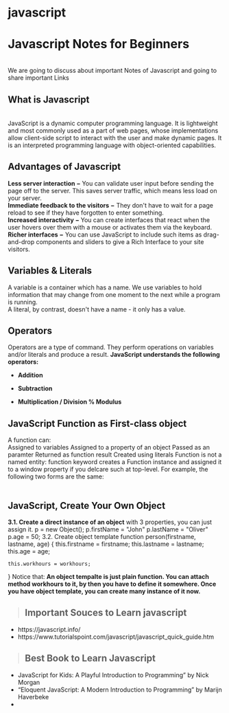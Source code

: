 # javascript
<h1>Javascript Notes for Beginners</h1>
<br>
We are going to discuss about important Notes of Javascript and going to share important Links
<h2>What is Javascript</h2>
<br>
JavaScript is a dynamic computer programming language. It is lightweight and most commonly used as a part of web pages, whose implementations allow client-side script to interact with the user and make dynamic pages. It is an interpreted programming language with object-oriented capabilities.
<br>
<h2>Advantages of Javascript</h2>
<b>Less server interaction − </b>You can validate user input before sending the page off to the server. This saves server traffic, which means less load on your server.
<br>
<b>Immediate feedback to the visitors −</b> They don't have to wait for a page reload to see if they have forgotten to enter something.
<br>
<b>Increased interactivity − </b>You can create interfaces that react when the user hovers over them with a mouse or activates them via the keyboard.
<br>
<b>Richer interfaces −</b> You can use JavaScript to include such items as drag-and-drop components and sliders to give a Rich Interface to your site visitors.
<br>
<h2>Variables & Literals</h2>
A variable is a container which has a name. We use variables to hold information that may change from one moment to the next while a program is running.
<br>
A literal, by contrast, doesn't have a name - it only has a value.
<br>
<h2>Operators</h2>
Operators are a type of command. They perform operations on variables and/or literals and produce a result.
<b>
JavaScript understands the following operators:

+	Addition
-	Subtraction
*	Multiplication
/	Division
%	Modulus
</b>

<h2>JavaScript Function as First-class object</h2>

A function can:
<br>
Assigned to variables
Assigned to a property of an object
Passed as an paramter
Returned as function result
Created using literals
Function is not a named entity: function keyword creates a Function instance and assigned it to a window property if you delcare such at top-level. For example, the following two forms are the same:
<br><br>

<h2>JavaScript, Create Your Own Object</h2>

<b>3.1. Create a direct instance of an object</b>
with 3 properties, you can just assign it.
p = new Object();
p.firstName = "John"
p.lastName = "Oliver"
p.age = 50;
3.2. Create object template
function person(firstname, lastname, age)
{
    this.firstname = firstname;
    this.lastname = lastname;
    this.age = age;

    this.workhours = workhours;
}
Notice that:
<b>
An object tempalte is just plain function.
You can attach method workhours to it, by then you have to define it somewhere.
Once you have object template, you can create many instance of it now.
</b>

>## Important Souces to Learn javascript
<ul>
<li>https://javascript.info/ </li>
<li>https://www.tutorialspoint.com/javascript/javascript_quick_guide.htm </li>
</ul>

>## Best Book to Learn Javascript
<ul>
<li>JavaScript for Kids: A Playful Introduction to Programming” by Nick Morgan</li>
<li>“Eloquent JavaScript: A Modern Introduction to Programming” by Marijn Haverbeke<li>
<ul>













